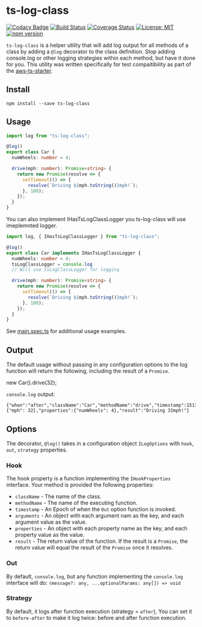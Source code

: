 # ts-log-class

[![Codacy Badge](https://api.codacy.com/project/badge/Grade/ba3c6402e7eb4c248154c8f686a7df4b)](https://www.codacy.com/app/Roustalski/ts-log-class?utm_source=github.com&utm_medium=referral&utm_content=bakerstreet-industries/ts-log-class&utm_campaign=badger)
[![Build Status](https://travis-ci.org/bakerstreet-industries/ts-log-class.svg?branch=master)](https://travis-ci.org/bakerstreet-industries/ts-log-class)
[![Coverage Status](https://coveralls.io/repos/github/bakerstreet-industries/ts-log-class/badge.svg?branch=master)](https://coveralls.io/github/bakerstreet-industries/ts-log-class?branch=master)
[![License: MIT](https://img.shields.io/badge/License-MIT-brightgreen.svg)](https://opensource.org/licenses/MIT)
[![npm version](https://badge.fury.io/js/ts-log-class.svg)](https://badge.fury.io/js/ts-log-class)


`ts-log-class` is a helper utility that will add log output for all methods of a class by adding a `@log` decorator to the class definition. Stop adding console.log or other logging strategies within each method, but have it done for you. This utility was written specifically for test compaitibility as part of the [aws-ts-starter](https://github.com/bakerstreet-industries/aws-ts-starter).


## Install

`npm install --save ts-log-class`

## Usage

```ts
import log from "ts-log-class";

@log()
export class Car {
  numWheels: number = 4;

  drive(mph: number): Promise<string> {
    return new Promise(resolve => {
      setTimeout(() => {
        resolve(`Driving ${mph.toString()}mph!`);
      }, 100);
    });
  }
}
```

You can also implement IHasTsLogClassLogger you ts-log-class will use imeplemnted logger.

```ts
import log, { IHasTsLogClassLogger } from "ts-log-class";

@log()
export class Car implements IHasTsLogClassLogger {
  numWheels: number = 4;
  tsLogClassLogger = console.log
  // Will use tsLogClassLogger for logging

  drive(mph: number): Promise<string> {
    return new Promise(resolve => {
      setTimeout(() => {
        resolve(`Driving ${mph.toString()}mph!`);
      }, 100);
    });
  }
}
```


See [main.spec.ts](https://github.com/bakerstreet-industries/ts-log-class/blob/master/tests/main.spec.ts) for additional usage examples.


## Output

The default usage without passing in any configuration options to the log function will return the following, including the result of a `Promise`.

new Car().drive(32);

`console.log` output:
```
{"when":"after","className":"Car","methodName":"drive","timestamp":1513536484430,"arguments":{"mph": 32},"properties":{"numWheels": 4},"result":"Driving 32mph!"}
```

## Options

The decorator, `@log()` takes in a configuration object `ILogOptions` with `hook`, `out`, `strategy` properties.

### Hook

The hook property is a function implementing the `IHookProperties` interface. Your method is provided the following properties:
* `className` - The name of the class.
* `methodName` - The name of the executing function.
* `timestamp` - An Epoch of when the `Out` option function is invoked.
* `arguments` - An object with each argument nam as the key, and each argument value as the value.
* `properties` - An object with each property name as the key, and each property value as the value.
* `result` - The return value of the function. If the result is a `Promise`, the return value will equal the result of the `Promise` once it resolves.

### Out

By default, `console.log`, but any function implementing the `console.log` interface will do: `(message?: any, ...optionalParams: any[]) => void`

### Strategy

By default, it logs after function execution (strategy = `after`), You can set it to `before-after` to make it log twice: before and after function execution.
